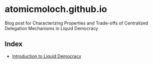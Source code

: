 # atomicmoloch.github.io
Blog post for Characterizing Properties and Trade-offs of Centralized Delegation Mechanisms in Liquid Democracy

## Index
- [Introduction to Liquid Democracy](intro)
